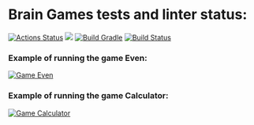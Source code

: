 # Brain Games tests and linter status:
[![Actions Status](https://github.com/VaalBerit/java-project-lvl1/workflows/hexlet-check/badge.svg)](https://github.com/VaalBerit/java-project-lvl1/actions)
<a href="https://codeclimate.com/github/VaalBerit/java-project-lvl1/maintainability"><img src="https://api.codeclimate.com/v1/badges/e8f4bdb533e4e4f2c327/maintainability" /></a>
[![Build Gradle](https://github.com/VaalBerit/java-project-lvl1/actions/workflows/main.yml/badge.svg)](https://github.com/VaalBerit/java-project-lvl1/actions/workflows/main.yml)
[![Build Status](https://travis-ci.com/VaalBerit/java-project-lvl1.svg?branch=main)](https://travis-ci.com/github/VaalBerit/java-project-lvl1)
### Example of running the game Even:
[![Game Even](https://asciinema.org/a/acLE4IhSRIaHBbXg3BDR4Gzcy.svg)](https://asciinema.org/a/acLE4IhSRIaHBbXg3BDR4Gzcy)
### Example of running the game Calculator:
[![Game Calculator](https://asciinema.org/a/HyMQDJ6anF0MDQORpaSgn3QtQ.svg)](https://asciinema.org/a/HyMQDJ6anF0MDQORpaSgn3QtQ)
